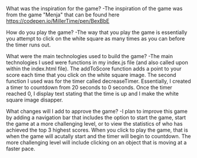 What was the inspiration for the game?
-The inspiration of the game was from the game "Menja" that can be found here https://codepen.io/MillerTime/pen/BexBbE

How do you play the game?
-The way that you play the game is essentially you attempt to click on the white square as many times as you can before the timer runs out.

What were the main technologies used to build the game?
-The main technologies I used were functions in my index.js file (and also called upon within the index.html file). The addToScore function adds a point to your score each time that you click on the white square image. The second function I used was for the timer called decreaseTimer. Essentially, I created a timer to countdown from 20 seconds to 0 seconds. Once the timer reached 0, I display text stating that the time is up and I make the white square image disapper.

What changes will I add to approve the game?
-I plan to improve this game by adding a navigation bar that includes the option to start the game, start the game at a more challenging level, or to view the statistics of who has achieved the top 3 highest scores. When you click to play the game, that is when the game will acutally start and the timer will begin to countdown. The more challenging level will include clicking on an object that is moving at a faster pace.
